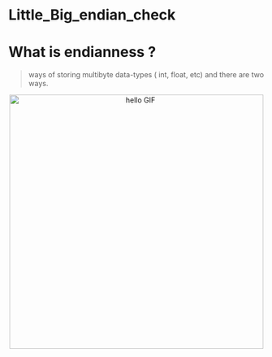 # Little_Big_endian_check
<h1> What is endianness ?</h1>

> ways of storing multibyte data-types ( int, float, etc) and there are two ways.

<div align="center">
    <img width="500px" alt="hello GIF" src="https://images.squarespace-cdn.com/content/v1/549dcda5e4b0a47d0ae1db1e/1490746414666-EM74IA60AFM16OEH9G22/image-asset.png?format=500w">
</div>

